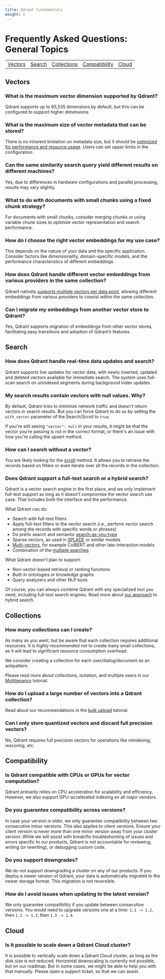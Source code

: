 ```yaml
---
title: Qdrant Fundamentals
weight: 1
---
```


# Frequently Asked Questions: General Topics
||||||
|-|-|-|-|-|
|[Vectors](/documentation/faq/qdrant-fundamentals/#vectors)|[Search](/documentation/faq/qdrant-fundamentals/#search)|[Collections](/documentation/faq/qdrant-fundamentals/#collections)|[Compatibility](/documentation/faq/qdrant-fundamentals/#compatibility)|[Cloud](/documentation/faq/qdrant-fundamentals/#cloud)|

## Vectors

### What is the maximum vector dimension supported by Qdrant?

Qdrant supports up to 65,535 dimensions by default, but this can be configured to support higher dimensions.

### What is the maximum size of vector metadata that can be stored?

There is no inherent limitation on metadata size, but it should be [optimized for performance and resource usage](/documentation/guides/optimize/). Users can set upper limits in the configuration.

### Can the same similarity search query yield different results on different machines?

Yes, due to differences in hardware configurations and parallel processing, results may vary slightly.

### What to do with documents with small chunks using a fixed chunk strategy?

For documents with small chunks, consider merging chunks or using variable chunk sizes to optimize vector representation and search performance.

### How do I choose the right vector embeddings for my use case?

This depends on the nature of your data and the specific application. Consider factors like dimensionality, domain-specific models, and the performance characteristics of different embeddings.

### How does Qdrant handle different vector embeddings from various providers in the same collection?

Qdrant natively [supports multiple vectors per data point](/documentation/concepts/vectors/#multivectors), allowing different embeddings from various providers to coexist within the same collection.

### Can I migrate my embeddings from another vector store to Qdrant?

Yes, Qdrant supports migration of embeddings from other vector stores, facilitating easy transitions and adoption of Qdrant’s features.

## Search 

### How does Qdrant handle real-time data updates and search?

Qdrant supports live updates for vector data, with newly inserted, updated and deleted vectors available for immediate search. The system uses full-scan search on unindexed segments during background index updates.

### My search results contain vectors with null values. Why?

By default, Qdrant tries to minimize network traffic and doesn't return vectors in search results.
But you can force Qdrant to do so by setting the `with_vector` parameter of the Search/Scroll to `true`.

If you're still seeing `"vector": null` in your results, it might be that the vector you're passing is not in the correct format, or there's an issue with how you're calling the upsert method.

### How can I search without a vector?

You are likely looking for the [scroll](/documentation/concepts/points/#scroll-points) method. It allows you to retrieve the records based on filters or even iterate over all the records in the collection.

### Does Qdrant support a full-text search or a hybrid search?

Qdrant is a vector search engine in the first place, and we only implement full-text support as long as it doesn't compromise the vector search use case.
That includes both the interface and the performance.

What Qdrant can do:

- Search with full-text filters
- Apply full-text filters to the vector search (i.e., perform vector search among the records with specific words or phrases)
- Do prefix search and semantic [search-as-you-type](/articles/search-as-you-type/)
- Sparse vectors, as used in [SPLADE](https://github.com/naver/splade) or similar models
- [Multi-vectors](/documentation/concepts/vectors/#multivectors), for example ColBERT and other late-interaction models
- Combination of the [multiple searches](/documentation/concepts/hybrid-queries/)

What Qdrant doesn't plan to support:

- Non-vector-based retrieval or ranking functions
- Built-in ontologies or knowledge graphs
- Query analyzers and other NLP tools

Of course, you can always combine Qdrant with any specialized tool you need, including full-text search engines.
Read more about [our approach](/articles/hybrid-search/) to hybrid search.

## Collections

### How many collections can I create?

As many as you want, but be aware that each collection requires additional resources.
It is _highly_ recommended not to create many small collections, as it will lead to significant resource consumption overhead.

We consider creating a collection for each user/dialog/document as an antipattern.

Please read more about collections, isolation, and multiple users in our [Multitenancy](/documentation/tutorials/multiple-partitions/) tutorial.

### How do I upload a large number of vectors into a Qdrant collection?

Read about our recommendations in the [bulk upload](/documentation/tutorials/bulk-upload/) tutorial.

### Can I only store quantized vectors and discard full precision vectors?

No, Qdrant requires full precision vectors for operations like reindexing, rescoring, etc.

## Compatibility

### Is Qdrant compatible with CPUs or GPUs for vector computation?

Qdrant primarily relies on CPU acceleration for scalability and efficiency. However, we also support GPU-accelerated indexing on all major vendors.

### Do you guarantee compatibility across versions?

In case your version is older, we only guarantee compatibility between two consecutive minor versions. This also applies to client versions. Ensure your client version is never more than one minor version away from your cluster version.
While we will assist with break/fix troubleshooting of issues and errors specific to our products, Qdrant is not accountable for reviewing, writing (or rewriting), or debugging custom code.

### Do you support downgrades?

We do not support downgrading a cluster on any of our products. If you deploy a newer version of Qdrant, your
data is automatically migrated to the newer storage format. This migration is not reversible.

### How do I avoid issues when updating to the latest version?

We only guarantee compatibility if you update between consecutive versions. You would need to upgrade versions one at a time: `1.1 -> 1.2`, then `1.2 -> 1.3`, then `1.3 -> 1.4`.

## Cloud

### Is it possible to scale down a Qdrant Cloud cluster?

It is possible to vertically scale down a Qdrant Cloud cluster, as long as the disk size is not reduced. Horizontal downscaling is currently not possible, but on our roadmap.
But in some cases, we might be able to help you with that manually. Please open a support ticket, so that we can assist.
